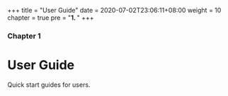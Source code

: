 +++
title = "User Guide"
date = 2020-07-02T23:06:11+08:00
weight = 10
chapter = true
pre = "<b>1. </b>"
+++

### Chapter 1

# User Guide

Quick start guides for users.
